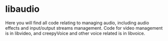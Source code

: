 # libaudio

Here you will find all code relating to managing audio, including audio effects and input/output streams management. Code for video management is in libvideo, and creepyVoice and other voice related is in libvoice.






